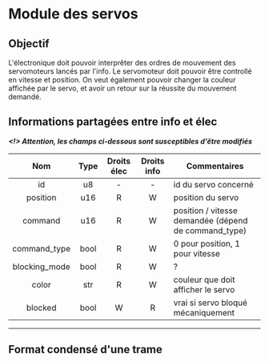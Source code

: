 # Module des servos

## Objectif

L'électronique doit pouvoir interprêter des ordres de mouvement des servomoteurs lancés par l'info.
Le servomoteur doit pouvoir être controllé en vitesse et position.
On veut également pouvoir changer la couleur affichée par le servo, et avoir un retour sur la réussite
du mouvement demandé.

## Informations partagées entre info et élec

***<!> Attention, les champs ci-dessous sont susceptibles d'être modifiés***

|      Nom      | Type | Droits élec |  Droits info  | Commentaires                               |
|:-------------:|:----:|:-----------:|:-------------:|--------------------------------------------|
|      id       |  u8  |      -      |       -       | id du servo concerné                       |
|   position    |  u16 |      R      |       W       | position du servo                          |
|    command    |  u16 |      R      |       W       | position / vitesse demandée (dépend de command_type) |
| command_type  | bool |      R      |       W       | 0 pour position, 1 pour vitesse            |
| blocking_mode | bool |      R      |       W       | ?                                          |
|     color     |  str |      R      |       W       | couleur que doit afficher le servo         |
|    blocked    | bool |      W      |       R       | vrai si servo bloqué mécaniquement         |

---

## Format condensé d'une trame
